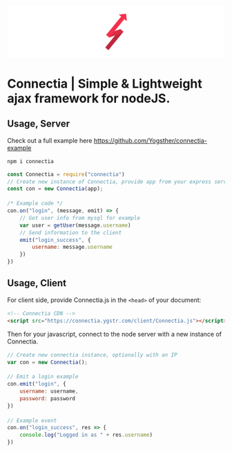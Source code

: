 ![img](img/banner.png)

# Connectia | Simple & Lightweight ajax framework for nodeJS.

## Usage, Server

Check out a full example here https://github.com/Yogsther/connectia-example

    npm i connectia

```js
const Connectia = require("connectia")
// Create new instance of Connectia, provide app from your express server
const con = new Connectia(app);

/* Example code */
con.on("login", (message, emit) => {
    // Get user info from mysql for example
    var user = getUser(message.username)
    // Send information to the client
    emit("login_success", {
        username: message.username
    })
})
```

## Usage, Client

For client side, provide Connectia.js in the ```<head>``` of your document:
```html
<!-- Connectia CDN -->
<script src="https://connectia.ygstr.com/client/Connectia.js"></script>
```


Then for your javascript, connect to the node server with a new instance of Connectia.
```js
// Create new connectia instance, optionally with an IP
var con = new Connectia();

// Emit a login example
con.emit("login", {
    username: username,
    password: password
})

// Example event
con.on("login_success", res => {
    console.log("Logged in as " + res.username)
})
```
